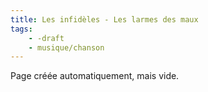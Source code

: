 ```yaml
---
title: Les infidèles - Les larmes des maux
tags:
    - -draft
    - musique/chanson
---
```


Page créée automatiquement, mais vide.
